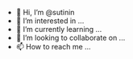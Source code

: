 - 👋 Hi, I’m @sutinin
- 👀 I’m interested in ...
- 🌱 I’m currently learning ...
- 💞️ I’m looking to collaborate on ...
- 📫 How to reach me ...

<!---
sutinin/sutinin is a ✨ special ✨ repository because its `README.md` (this file) appears on your GitHub profile.
You can click the Preview link to take a look at your changes.
--->
